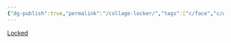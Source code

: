 ```yaml
---
{"dg-publish":true,"permalink":"/collage-locker/","tags":["c/face","c/woman","c/chains","c/circle","c/door-knobe","c/flat-background","c/brown","c/red"],"created":"2024-01-02T08:45:00.092-05:00","updated":"2024-01-02T08:45:43.456-05:00"}
---
```



[Locked](https://www.instagram.com/p/B63E_Yvh6rd/)
